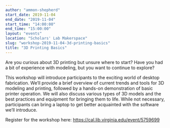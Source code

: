 ```yaml
---
author: "ammon-shepherd"
start_date: 2019-11-04
end_date: "2019-11-04"
start_time: "14:00:00"
end_time: "15:00:00"
layout: "events"
location: "Scholars' Lab Makerspace"
slug: "workshop-2019-11-04-3d-printing-basics"
title: "3D Printing Basics"
---
```


Are you curious about 3D printing but unsure where to start? Have you had a bit of experience with modeling, but you want to continue to explore?

This workshop will introduce participants to the exciting world of desktop fabrication. We’ll provide a brief overview of current trends and tools for 3D modeling and printing, followed by a hands-on demonstration of basic printer operation. We will also discuss various types of 3D models and the best practices and equipment for bringing them to life. While not necessary, participants can bring a laptop to get better acquainted with the software we’ll introduce.

Register for the workshop here: [https://cal.lib.virginia.edu/event/5759699 ](https://cal.lib.virginia.edu/event/5759699)
